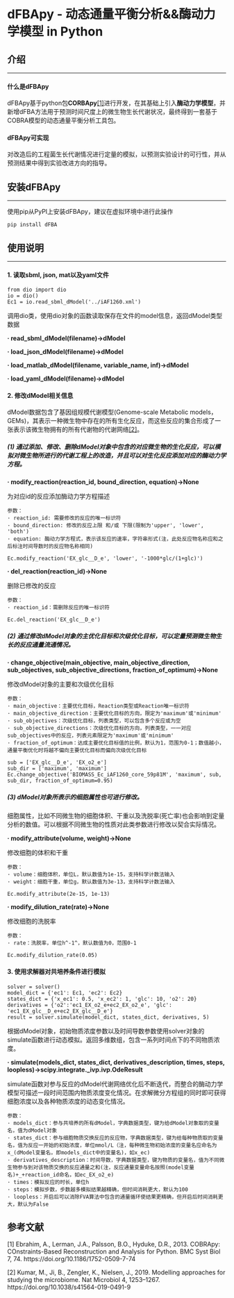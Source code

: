 # dFBApy - 动态通量平衡分析&&酶动力学模型 in Python

## 介绍

--------

#### 什么是dFBApy
dFBApy基于python包**CORBApy**[[1]](#1)进行开发，在其基础上引入**酶动力学模型**，并新增dFBA方法用于预测时间尺度上的微生物生长代谢状况，最终得到一套基于COBRA模型的动态通量平衡分析工具包。

#### dFBApy可实现
对改造后的工程菌生长代谢情况进行定量的模拟，以预测实验设计的可行性，并从预测结果中得到实验改进方向的指导。

## 安装dFBApy

----------

使用pip从PyPI上安装dFBApy，建议在虚拟环境中进行此操作
```
pip install dFBA
```

## 使用说明

----------

#### 1. 读取sbml, json, mat以及yaml文件

```
from dio import dio
io = dio()
Ec1 = io.read_sbml_dModel('../iAF1260.xml')
```
调用dio类，使用dio对象的函数读取保存在文件的model信息，返回dModel类型数据

**· read_sbml_dModel(filename)->dModel**

**· load_json_dModel(filename)->dModel**

**· load_matlab_dModel(filename, variable_name, inf)->dModel**

**· load_yaml_dModel(filename)->dModel**

#### 2. 修改dModel相关信息

dModel数据包含了基因组规模代谢模型(Genome-scale Metabolic models， GEMs)，其表示一种微生物中存在的所有生化反应，而这些反应的集合形成了一张表示该微生物拥有的所有代谢物的代谢网络[[2]](#2)。

##### (1) 通过添加、修改、删除dModel对象中包含的对应微生物的生化反应，可以模拟对微生物所进行的代谢工程上的改造，并且可以对生化反应添加对应的酶动力学方程。

**· modify_reaction(reaction_id, bound_direction, equation)->None**  

  为对应id的反应添加酶动力学方程描述  

    参数：  
    · reaction_id: 需要修改的反应的唯一标识符  
    · bound_direction: 修改的反应上限 和/或 下限(限制为'upper', 'lower', 'both')  
    · equation: 酶动力学方程式，表示该反应的速率，字符串形式(注，此处反应物名称应和之后标注时间导数时的反应物名称相同) 

```
Ec.modify_reaction('EX_glc__D_e', 'lower', '-1000*glc/(1+glc)')
```

**· del_reaction(reaction_id)->None**  

  删除已修改的反应  

    参数：  
    · reaction_id：需删除反应的唯一标识符  

```
Ec.del_reaction('EX_glc__D_e')
```

##### (2) 通过修改dModel对象的主优化目标和次级优化目标，可以定量预测微生物生长的反应通量流通情况。

**· change_objective(main_objective, main_objective_direction, sub_objectives, sub_objective_directions, fraction_of_optimum)->None**

  修改dModel对象的主要和次级优化目标

    参数：
    · main_objective：主要优化目标，Reaction类型或Reaction唯一标识符
    · main_objective_direction：主要优化目标的方向，限定为'maximum'或'minimum'
    · sub_objectives：次级优化目标，列表类型，可以包含多个反应或为空
    · sub_objective_directions：次级优化目标的方向，列表类型，一一对应sub_objectives中的反应，列表元素限定为'maximum'或'minimum'
    · fraction_of_optimum：达成主要优化目标值的比例，默认为1，范围为0-1；数值越小，通量平衡优化时将越不偏向主要优化目标而偏向次级优化目标

```
sub = ['EX_glc__D_e', 'EX_o2_e']
sub_dir = ['maximum', 'maximum']
Ec.change_objective('BIOMASS_Ec_iAF1260_core_59p81M', 'maximum', sub, sub_dir, fraction_of_optimum=0.95)
```

##### (3) dModel对象所表示的细胞属性也可进行修改。
细胞属性，比如不同微生物的细胞体积、干重以及洗脱率(死亡率)也会影响到定量分析的数值。可以根据不同微生物的性质对此类参数进行修改以契合实际情况。

**· modify_attribute(volume, weight)->None**

  修改细胞的体积和干重

    参数：
    · volume：细胞体积，单位L，默认数值为1e-15，支持科学计数法输入
    · weight：细胞干重，单位g，默认数值为3e-13，支持科学计数法输入

```
Ec.modify_attribute(2e-15, 1e-13)
```

**· modify_dilution_rate(rate)->None**

  修改细胞的洗脱率

    参数：
    · rate：洗脱率，单位h^-1^，默认数值为0，范围0-1

```
Ec.modify_dilution_rate(0.05)
```

#### 3. 使用求解器对共培养条件进行模拟

```
solver = solver()
model_dict = {'ec1': Ec1, 'ec2': Ec2}
states_dict = {'x_ec1': 0.5, 'x_ec2': 1, 'glc': 10, 'o2': 20}
derivatives = {'o2':'ec1_EX_o2_e+ec2_EX_o2_e', 'glc': 'ec1_EX_glc__D_e+ec2_EX_glc__D_e'}
result = solver.simulate(model_dict, states_dict, derivatives, 5)
```

根据dModel对象，初始物质浓度参数以及时间导数参数使用solver对象的simulate函数进行动态模拟。返回多维数组，包含一系列时间点下的不同物质浓度。

**· simulate(models_dict, states_dict, derivatives_description, times, steps, loopless)->scipy.integrate._ivp.ivp.OdeResult**

  simulate函数对参与反应的dModel代谢网络优化后不断迭代，而整合的酶动力学模型可描述一段时间范围内物质浓度变化情况。在求解微分方程组的同时即可获得细胞浓度以及各种物质浓度的动态变化情况。

    参数：
    · models_dict：参与共培养的所有dModel，字典数据类型，键为给dModel对象取的变量名，值为dModel对象
    · states_dict：参与细胞物质交换反应的反应物，字典数据类型，键为给每种物质取的变量名，值为反应一开始的初始浓度，单位mmol/L（注，每种微生物初始浓度的变量名应命名为x_(dModel变量名，即models_dict中的变量名)，如x_ec)
    · derivatives_description：时间导数，字典数据类型，键为物质的变量名，值为不同微生物参与到对该物质交换的反应通量之和(注，反应通量变量命名按照(model变量名)+_+reaction_id命名，如ec_EX_o2_e)
    · times：模拟反应的时长，单位h
    · steps：模拟步数，步数越多模拟结果越精确，但时间消耗更大，默认为100
    · loopless：开启后可以消除FVA算法中包含的通量循环使结果更精确，但开启后时间消耗更大，默认为False

## 参考文献

<p id="1"></p>
[1]  Ebrahim, A., Lerman, J.A., Palsson, B.O., Hyduke, D.R., 2013. COBRApy: COnstraints-Based Reconstruction and Analysis for Python. BMC Syst Biol 7, 74. https://doi.org/10.1186/1752-0509-7-74

<p id="2"></p>
[2]  Kumar, M., Ji, B., Zengler, K., Nielsen, J., 2019. Modelling approaches for studying the microbiome. Nat Microbiol 4, 1253–1267. https://doi.org/10.1038/s41564-019-0491-9
